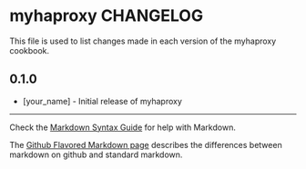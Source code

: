 myhaproxy CHANGELOG
===================

This file is used to list changes made in each version of the myhaproxy cookbook.

0.1.0
-----
- [your_name] - Initial release of myhaproxy

- - -
Check the [Markdown Syntax Guide](http://daringfireball.net/projects/markdown/syntax) for help with Markdown.

The [Github Flavored Markdown page](http://github.github.com/github-flavored-markdown/) describes the differences between markdown on github and standard markdown.

